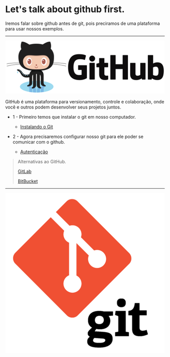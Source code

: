 # Let's talk about github first.

Iremos falar sobre github antes de git, pois preciramos de uma plataforma para usar nossos exemplos.

---

<p align="center">
    <img src="./images/github.png">
</p>

GitHub é uma plataforma para versionamento, controle e colaboração, onde você e outros podem desenvolver seus projetos juntos.

- 1 - Primeiro temos que instalar o git em nosso computador.

    - [Instalando o Git](./git_install.md)

- 2 - Agora precisaremos configurar nosso git para ele poder se comunicar com o github.

    - [Autenticação](./git_auth.md)

> Alternativas ao GitHub.
>
> [GitLab](https://about.gitlab.com/)
>
> [BitBucket](https://bitbucket.org/)

---

<p align="center">
    <img src="./images/git_logo.png">
</p>

